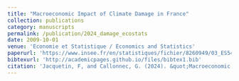 ```yaml
---
title: "Macroeconomic Impact of Climate Damage in France"
collection: publications
category: manuscripts
permalink: /publication/2024_damage_ecostats
date: 2009-10-01
venue: 'Economie et Statistique / Economics and Statistics'
paperurl: 'https://www.insee.fr/en/statistiques/fichier/8260949/03_ES543_Jacquetin-Callonnec_EN.pdf'
bibtexurl: 'http://academicpages.github.io/files/bibtex1.bib'
citation: 'Jacquetin, F, and Callonnec, G. (2024). &quot;Macroeconomic Impact of Climate Damage in France.&quot; <i>Economics and Statistics 1</i>. 1(1).'
---
```

